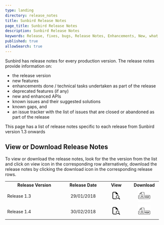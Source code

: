 ```yaml
---
type: landing
directory: release_notes
title: Sunbird Release Notes
page_title: Sunbird Release Notes
description: Sunbird Release Notes
keywords: Release, fixes, bugs, Release Notes, Enhancements, New, what's new, version
published: true
allowSearch: true
---
```


Sunbird has release notes for every production version. The release notes provide information on: 

- the release version
- new features
- enhancements done / technical tasks undertaken as part of the release
- deprecated features (if any)
- new and enhanced APIs
- known issues and their suggested solutions 
- known gaps, and
- an issue tracker with the list of issues that are closed or abandoned as part of the release 

This page has a list of release notes specific to each release from Sunbird version 1.3 onwards

## View or Download Release Notes

To view or download the release notes, look for the the version from the list and click on view icon in the corresponding row alternatively, download the release notes by clicking the download icon in the corresponding release rows.

<table>
  <col width="230">
  <col width="140">
  <col width="100">
  <col width="100">
  <tr>
    <th>Release Version</th>
    <th align="center">Release Date</th>
    <th align="center">View</th>
    <th align="center">Download</th>
  </tr>
  <tr>
    <td align="left">Release 1.3</td>
    <td align="center">29/01/2018</td>
    <td align="center"><a href="release_notes/view_pdf/ver1-3/">
  <img src="pages/release_notes/icons_used/viewicon.png" alt="View" style="width:25px;height:25px;border:0;">
</a></td>
    <td align="center"><a href="">
  <img src="pages/release_notes/icons_used/download.png" alt="Download" style="width:42px;height:42px;border:0;">
</a></td>
  </tr>
  <tr>
    <td align="left">Release 1.4</td>
    <td align="center">30/02/2018</td>
    <td align="center"><a href="release_notes/view_pdf/ver1-3/">
  <img src="pages/release_notes/icons_used/viewicon.png" alt="View" style="width:25px;height:25px;border:0;">
</a></td>
    <td align="center"><a href="">
  <img src="pages/release_notes/icons_used/download.png" alt="Download" style="width:42px;height:42px;border:0;">
</a></td>
  </tr>
</table>
